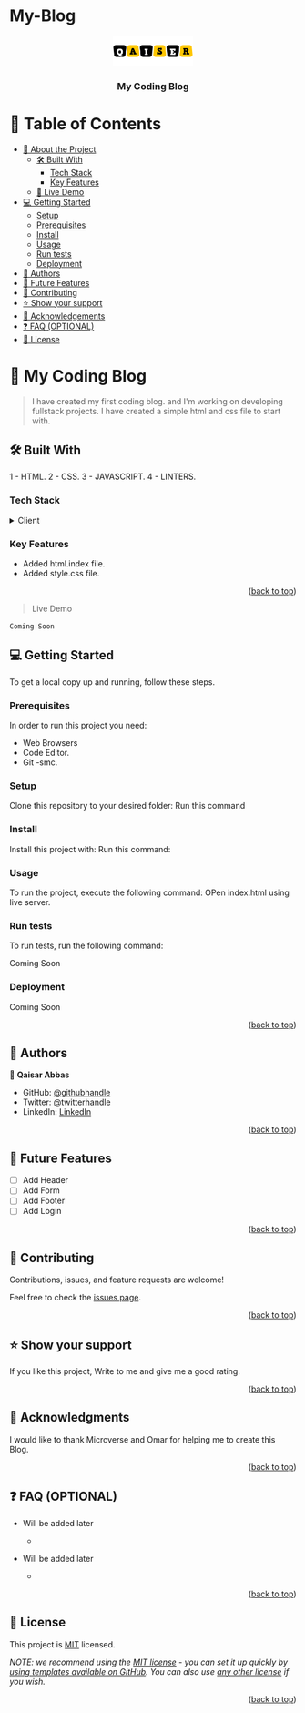 # My-Blog

<a name="readme-top"></a>

<!--
HOW TO USE:
This is an example of how you may give instructions on setting up your project locally.

Modify this file to match your project and remove sections that don't apply.

REQUIRED SECTIONS:
- Table of Contents
- About the Project
  - Built With
  - Live Demo
- Getting Started
- Authors
- Future Features
- Contributing
- Show your support
- Acknowledgements
- License

OPTIONAL SECTIONS:
- FAQ

After you're finished please remove all the comments and instructions!
-->

<div align="center">
  <!-- You are encouraged to replace this logo with your own! Otherwise you can also remove it. -->
  <img src="./logo.png" alt="logo" width="140"  height="auto" />
  <br/>

  <h3><b>My Coding Blog</b></h3>

</div>

<!-- TABLE OF CONTENTS -->

# 📗 Table of Contents

- [📖 About the Project](#about-project)
  - [🛠 Built With](#built-with)
    - [Tech Stack](#tech-stack)
    - [Key Features](#key-features)
  - [🚀 Live Demo](#live-demo)
- [💻 Getting Started](#getting-started)
  - [Setup](#setup)
  - [Prerequisites](#prerequisites)
  - [Install](#install)
  - [Usage](#usage)
  - [Run tests](#run-tests)
  - [Deployment](#deployment)
- [👥 Authors](#authors)
- [🔭 Future Features](#future-features)
- [🤝 Contributing](#contributing)
- [⭐️ Show your support](#support)
- [🙏 Acknowledgements](#acknowledgements)
- [❓ FAQ (OPTIONAL)](#faq)
- [📝 License](#license)

<!-- PROJECT DESCRIPTION -->

# 📖 My Coding Blog <a name="about-project"></a>

> I have created my first coding blog. and I'm working on developing fullstack projects. I have created a simple html and css file to start with.

## 🛠 Built With <a name="built-with"></a>

1 - HTML.
2 - CSS.
3 - JAVASCRIPT.
4 - LINTERS.

### Tech Stack <a name="tech-stack"></a>

<details>
  <summary>Client</summary>
  <ul>
    <li><a href="https://reactjs.org/">HTML</a></li>
    <li><a href="https://reactjs.org/">CSS</a></li>
    <li><a href="https://reactjs.org/">JAVASCRIPT</a></li>
    <li><a href="https://reactjs.org/"></a>LINTERS</li>

  </ul>
</details>

<!-- Features -->

### Key Features <a name="key-features"></a>

- Added html.index file.
- Added style.css file.

<p align="right">(<a href="#readme-top">back to top</a>)</p>

<!-- LIVE DEMO -->

> Live Demo

    Coming Soon

<!-- GETTING STARTED -->

## 💻 Getting Started <a name="getting-started"></a>

To get a local copy up and running, follow these steps.

### Prerequisites

In order to run this project you need:

- Web Browsers
- Code Editor.
- Git -smc.
<!--
Example command:

```sh
 gem install rails
```

-->

### Setup

Clone this repository to your desired folder:
Run this command

<!--
Example commands:

```sh
  cd my-folder
  git clone https://github.com/Kaiserabbas/My-Blog
```
--->

### Install

Install this project with:
Run this command:

<!--
Example command:

```sh
  cd my-project
  npm install
```
--->

### Usage

To run the project, execute the following command:
OPen index.html using live server.

### Run tests

To run tests, run the following command:

Coming Soon

### Deployment

Coming Soon

<p align="right">(<a href="#readme-top">back to top</a>)</p>

<!-- AUTHORS -->

## 👥 Authors <a name="authors"></a>

👤 **Qaisar Abbas**

- GitHub: [@githubhandle](https://github.com/Kaiserabbas/)
- Twitter: [@twitterhandle](https://twitter.com/AbbasKayser)
- LinkedIn: [LinkedIn](https://www.linkedin.com/in/qaisar-abbas-21a93840/)

<p align="right">(<a href="#readme-top">back to top</a>)</p>

<!-- FUTURE FEATURES -->

## 🔭 Future Features <a name="future-features"></a>

- [ ] Add Header
- [ ] Add Form
- [ ] Add Footer
- [ ] Add Login

<p align="right">(<a href="#readme-top">back to top</a>)</p>

<!-- CONTRIBUTING -->

## 🤝 Contributing <a name="contributing"></a>

Contributions, issues, and feature requests are welcome!

Feel free to check the [issues page](../../issues/).

<p align="right">(<a href="#readme-top">back to top</a>)</p>

<!-- SUPPORT -->

## ⭐️ Show your support <a name="support"></a>

If you like this project, Write to me and give me a good rating.

<p align="right">(<a href="#readme-top">back to top</a>)</p>

<!-- ACKNOWLEDGEMENTS -->

## 🙏 Acknowledgments <a name="acknowledgements"></a>

I would like to thank Microverse and Omar for helping me to create this Blog.

<p align="right">(<a href="#readme-top">back to top</a>)</p>

<!-- FAQ (optional) -->

## ❓ FAQ (OPTIONAL) <a name="faq"></a>

- Will be added later

  -

- Will be added later

  -

<p align="right">(<a href="#readme-top">back to top</a>)</p>

<!-- LICENSE -->

## 📝 License <a name="license"></a>

This project is [MIT](./LICENSE) licensed.

_NOTE: we recommend using the [MIT license](https://choosealicense.com/licenses/mit/) - you can set it up quickly by [using templates available on GitHub](https://docs.github.com/en/communities/setting-up-your-project-for-healthy-contributions/adding-a-license-to-a-repository). You can also use [any other license](https://choosealicense.com/licenses/) if you wish._

<p align="right">(<a href="#readme-top">back to top</a>)</p>
